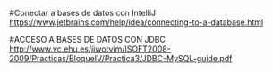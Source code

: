 #Conectar a bases de datos con IntelliJ
https://www.jetbrains.com/help/idea/connecting-to-a-database.html

#ACCESO A BASES DE DATOS CON JDBC
http://www.vc.ehu.es/jiwotvim/ISOFT2008-2009/Practicas/BloqueIV/Practica3/JDBC-MySQL-guide.pdf